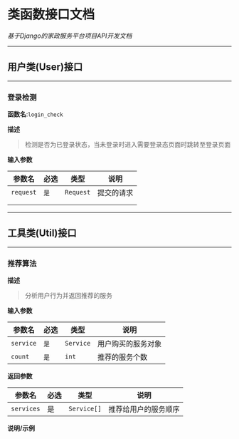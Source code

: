 # 类函数接口文档

*基于Django的家政服务平台项目API开发文档*

---

## 用户类(User)接口

---

### 登录检测

**函数名**:`login_check`

**描述**

> 检测是否为已登录状态，当未登录时进入需要登录态页面时跳转至登录页面

**输入参数**

| 参数名    | 必选 | 类型      | 说明       |
| --------- | ---- | --------- | ---------- |
| `request` | `是` | `Request` | 提交的请求 |
|           |      |           |            |
|           |      |           |            |



---

## 工具类(Util)接口

---

### 推荐算法

**描述**

> 分析用户行为并返回推荐的服务

**输入参数**

| 参数名    | 必选 | 类型      | 说明               |
| --------- | ---- | --------- | ------------------ |
| `service` | `是` | `Service` | 用户购买的服务对象 |
| `count`   | `是` | `int`     | 推荐的服务个数     |

**返回参数**

| 参数名     | 必选 | 类型        | 说明                 |
| ---------- | ---- | ----------- | -------------------- |
| `services` | 是   | `Service[]` | 推荐给用户的服务顺序 |

**说明/示例**